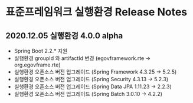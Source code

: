 # 표준프레임워크 실행환경 Release Notes

## 2020.12.05 실행환경 4.0.0 alpha
* Spring Boot 2.2.* 지원
* 실행환경 groupId 와 artifactId 변경 (egovframework.rte -> org.egovframe.rte)
* 실행환경 오픈소스 버전 업그레이드 (Spring Framework 4.3.25 -> 5.2.5)
* 실행환경 오픈소스 버전 업그레이드 (Spring Security 4.3.13 -> 5.2.3)
* 실행환경 오픈소스 버전 업그레이드 (Spring Data JPA 1.11.23 -> 2.2.3)
* 실행환경 오픈소스 버전 업그레이드 (Spring Batch 3.0.10 -> 4.2.2)

